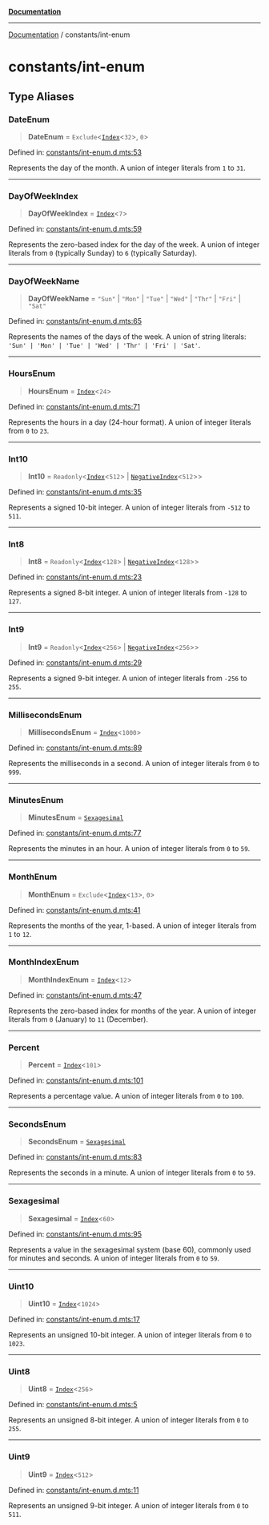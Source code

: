 [**Documentation**](../README.md)

---

[Documentation](../README.md) / constants/int-enum

# constants/int-enum

## Type Aliases

### DateEnum

> **DateEnum** = `Exclude`\<[`Index`](../type-level-integer/index-type.md#index)\<`32`\>, `0`\>

Defined in: [constants/int-enum.d.mts:53](https://github.com/noshiro-pf/ts-type-forge/blob/main/src/constants/int-enum.d.mts#L53)

Represents the day of the month.
A union of integer literals from `1` to `31`.

---

### DayOfWeekIndex

> **DayOfWeekIndex** = [`Index`](../type-level-integer/index-type.md#index)\<`7`\>

Defined in: [constants/int-enum.d.mts:59](https://github.com/noshiro-pf/ts-type-forge/blob/main/src/constants/int-enum.d.mts#L59)

Represents the zero-based index for the day of the week.
A union of integer literals from `0` (typically Sunday) to `6` (typically Saturday).

---

### DayOfWeekName

> **DayOfWeekName** = `"Sun"` \| `"Mon"` \| `"Tue"` \| `"Wed"` \| `"Thr"` \| `"Fri"` \| `"Sat"`

Defined in: [constants/int-enum.d.mts:65](https://github.com/noshiro-pf/ts-type-forge/blob/main/src/constants/int-enum.d.mts#L65)

Represents the names of the days of the week.
A union of string literals: `'Sun' | 'Mon' | 'Tue' | 'Wed' | 'Thr' | 'Fri' | 'Sat'`.

---

### HoursEnum

> **HoursEnum** = [`Index`](../type-level-integer/index-type.md#index)\<`24`\>

Defined in: [constants/int-enum.d.mts:71](https://github.com/noshiro-pf/ts-type-forge/blob/main/src/constants/int-enum.d.mts#L71)

Represents the hours in a day (24-hour format).
A union of integer literals from `0` to `23`.

---

### Int10

> **Int10** = `Readonly`\<[`Index`](../type-level-integer/index-type.md#index)\<`512`\> \| [`NegativeIndex`](../type-level-integer/index-type.md#negativeindex)\<`512`\>\>

Defined in: [constants/int-enum.d.mts:35](https://github.com/noshiro-pf/ts-type-forge/blob/main/src/constants/int-enum.d.mts#L35)

Represents a signed 10-bit integer.
A union of integer literals from `-512` to `511`.

---

### Int8

> **Int8** = `Readonly`\<[`Index`](../type-level-integer/index-type.md#index)\<`128`\> \| [`NegativeIndex`](../type-level-integer/index-type.md#negativeindex)\<`128`\>\>

Defined in: [constants/int-enum.d.mts:23](https://github.com/noshiro-pf/ts-type-forge/blob/main/src/constants/int-enum.d.mts#L23)

Represents a signed 8-bit integer.
A union of integer literals from `-128` to `127`.

---

### Int9

> **Int9** = `Readonly`\<[`Index`](../type-level-integer/index-type.md#index)\<`256`\> \| [`NegativeIndex`](../type-level-integer/index-type.md#negativeindex)\<`256`\>\>

Defined in: [constants/int-enum.d.mts:29](https://github.com/noshiro-pf/ts-type-forge/blob/main/src/constants/int-enum.d.mts#L29)

Represents a signed 9-bit integer.
A union of integer literals from `-256` to `255`.

---

### MillisecondsEnum

> **MillisecondsEnum** = [`Index`](../type-level-integer/index-type.md#index)\<`1000`\>

Defined in: [constants/int-enum.d.mts:89](https://github.com/noshiro-pf/ts-type-forge/blob/main/src/constants/int-enum.d.mts#L89)

Represents the milliseconds in a second.
A union of integer literals from `0` to `999`.

---

### MinutesEnum

> **MinutesEnum** = [`Sexagesimal`](#sexagesimal)

Defined in: [constants/int-enum.d.mts:77](https://github.com/noshiro-pf/ts-type-forge/blob/main/src/constants/int-enum.d.mts#L77)

Represents the minutes in an hour.
A union of integer literals from `0` to `59`.

---

### MonthEnum

> **MonthEnum** = `Exclude`\<[`Index`](../type-level-integer/index-type.md#index)\<`13`\>, `0`\>

Defined in: [constants/int-enum.d.mts:41](https://github.com/noshiro-pf/ts-type-forge/blob/main/src/constants/int-enum.d.mts#L41)

Represents the months of the year, 1-based.
A union of integer literals from `1` to `12`.

---

### MonthIndexEnum

> **MonthIndexEnum** = [`Index`](../type-level-integer/index-type.md#index)\<`12`\>

Defined in: [constants/int-enum.d.mts:47](https://github.com/noshiro-pf/ts-type-forge/blob/main/src/constants/int-enum.d.mts#L47)

Represents the zero-based index for months of the year.
A union of integer literals from `0` (January) to `11` (December).

---

### Percent

> **Percent** = [`Index`](../type-level-integer/index-type.md#index)\<`101`\>

Defined in: [constants/int-enum.d.mts:101](https://github.com/noshiro-pf/ts-type-forge/blob/main/src/constants/int-enum.d.mts#L101)

Represents a percentage value.
A union of integer literals from `0` to `100`.

---

### SecondsEnum

> **SecondsEnum** = [`Sexagesimal`](#sexagesimal)

Defined in: [constants/int-enum.d.mts:83](https://github.com/noshiro-pf/ts-type-forge/blob/main/src/constants/int-enum.d.mts#L83)

Represents the seconds in a minute.
A union of integer literals from `0` to `59`.

---

### Sexagesimal

> **Sexagesimal** = [`Index`](../type-level-integer/index-type.md#index)\<`60`\>

Defined in: [constants/int-enum.d.mts:95](https://github.com/noshiro-pf/ts-type-forge/blob/main/src/constants/int-enum.d.mts#L95)

Represents a value in the sexagesimal system (base 60), commonly used for minutes and seconds.
A union of integer literals from `0` to `59`.

---

### Uint10

> **Uint10** = [`Index`](../type-level-integer/index-type.md#index)\<`1024`\>

Defined in: [constants/int-enum.d.mts:17](https://github.com/noshiro-pf/ts-type-forge/blob/main/src/constants/int-enum.d.mts#L17)

Represents an unsigned 10-bit integer.
A union of integer literals from `0` to `1023`.

---

### Uint8

> **Uint8** = [`Index`](../type-level-integer/index-type.md#index)\<`256`\>

Defined in: [constants/int-enum.d.mts:5](https://github.com/noshiro-pf/ts-type-forge/blob/main/src/constants/int-enum.d.mts#L5)

Represents an unsigned 8-bit integer.
A union of integer literals from `0` to `255`.

---

### Uint9

> **Uint9** = [`Index`](../type-level-integer/index-type.md#index)\<`512`\>

Defined in: [constants/int-enum.d.mts:11](https://github.com/noshiro-pf/ts-type-forge/blob/main/src/constants/int-enum.d.mts#L11)

Represents an unsigned 9-bit integer.
A union of integer literals from `0` to `511`.
